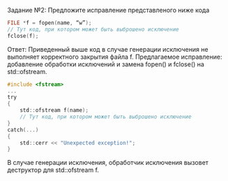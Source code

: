 Задание №2: Предложите исправление представленого ниже кода
```C
FILE *f = fopen(name, “w”);
// Тут код, при котором может быть выброшено исключение
fclose(f);
```
Ответ: Приведенный выше код в случае генерации исключения не выполняет корректного закрытия файла f.
Предлагаемое исправление: добавление обработки исключений и замена fopen() и fclose() на std::ofstream.
```C
#include <fstream>
...
try 
{
	std::ofstream f(name);
	// Тут код, при котором может быть выброшено исключение
}
catch(...) 
{
	std::cerr << "Unexpected exception!";
}

```
В случае генерации исключения, обработчик исключения вызовет деструктор для std::ofstream f.